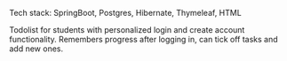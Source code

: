 Tech stack: SpringBoot, Postgres, Hibernate, Thymeleaf, HTML

Todolist for students with personalized login and create account functionality. Remembers progress after logging in, can tick off tasks and add new ones. 
